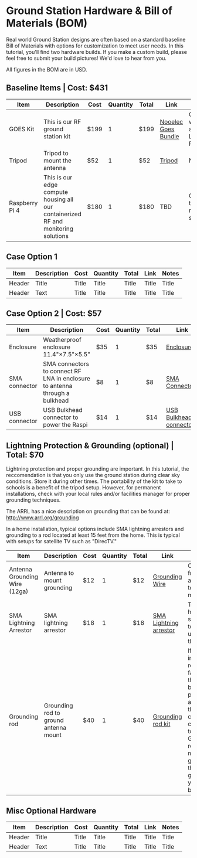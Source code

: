 # Ground Station Hardware & Bill of Materials (BOM) 

Real world Ground Station designs are often based on a standard baseline Bill of Materials with options for customization to meet user needs. In this tutorial, you'll find two hardware builds. If you make a custom build, please feel free to submit your build pictures! We'd love to hear from you.  

All figures in the BOM are in USD.

## Baseline Items | Cost: $431

| Item      | Description | Cost | Quantity | Total | Link | Notes |
| ----------- | ----------- | ----------- | ----------- | ----------- | ----------- | ----------- |
| GOES Kit      | This is our RF ground station kit       | $199       | 1       | $199       | [Nooelec Goes Bundle](https://www.amazon.com/dp/B07K25Y1JW)         |  Comes with antenna, LNA and RTL-SDR       |    
| Tripod   | Tripod to mount the antenna         | $52       | 1       | $52       | [Tripod](https://www.amazon.com/Tripod-Satellite-Mount-Antenna-Network/dp/B0B2213CV7)       | NA      |    
| Raspberry Pi 4   | This is our edge compute housing all our containerized RF and monitoring solutions        | $180       | 1       |   $180     | TBD       | Currently, there is a raspi shortage.       | 


## Case Option 1

| Item      | Description | Cost | Quantity | Total | Link | Notes |
| ----------- | ----------- | ----------- | ----------- | ----------- | ----------- | ----------- |
| Header      | Title       | Title       | Title       | Title       | Title       |  Title       |    
| Header   | Text        | Title       | Title       | Title       | Title       | Title       |    

## Case Option 2 | Cost: $57

| Item      | Description | Cost | Quantity | Total | Link | Notes |
| ----------- | ----------- | ----------- | ----------- | ----------- | ----------- | ----------- |
| Enclosure      | Weatherproof enclosure 11.4"×7.5"×5.5"       | $35       | 1       | $35      | [Enclosure](https://www.amazon.com/gp/product/B09SLJY6RV)        |  NA      |    
| SMA connector   | SMA connectors to connect RF LNA in enclosure to antenna through a bulkhead        | $8       | 1       | $8       | [SMA Connectors](https://www.amazon.com/dp/B00AA2HE34)     | NA       |       
| USB connector   | USB Bulkhead connector to power the Raspi        | $14       | 1       | $14       | [USB Bulkhead connector](https://www.amazon.com/dp/B07RPW5XGB)       | NA       |   


## Lightning Protection & Grounding (optional) | Total: $70

Lightning protection and proper grounding are important. In this tutorial, the reccomendation is that you only use the ground station during clear sky conditions. Store it during other times. The portability of the kit to take to schools is a benefit of the tripod setup. However, for permanent installations, check with your local rules and/or facilities manager for proper grounding techniques. 

The ARRL has a nice description on grounding that can be found at: <http://www.arrl.org/grounding>

In a home installation, typical options include SMA lightning arrestors and grounding to a rod located at least 15 feet from the home. This is typical with setups for satellite TV such as "DirecTV."

| Item      | Description | Cost | Quantity | Total | Link | Notes |
| ----------- | ----------- | ----------- | ----------- | ----------- | ----------- | ----------- |
| Antenna Grounding Wire (12ga)      | Antenna to mount grounding       | $12       | 1       | $12       | [Grounding Wire](https://www.amazon.com/Feet-7-5-Meter-Residential-Commerical/dp/B07JBQT8LY/)       |    Connect from the antenna to the mount     |    
| SMA Lightning Arrestor   | SMA lightning arrestor           |  $18    | 1       | $18       | [SMA Lightning arrestor](https://www.amazon.com/dp/B07K25Y1JW)       | These have a life span due to the gas used in them.        | 
| Grounding rod   | Grounding rod to ground antenna mount        | $40       | 1       | $40       | [Grounding rod kit](https://www.amazon.com/Electric-Satellite-Instruments-Generator-Grounding/dp/B09BLZ2M58/)       | If the install is a roof of a facility, there may be ground paths already that you can connect to. Grounding rods are meant to go into the ground of your backyard.       | 



## Misc Optional Hardware

| Item      | Description | Cost | Quantity | Total | Link | Notes |
| ----------- | ----------- | ----------- | ----------- | ----------- | ----------- | ----------- |
| Header      | Title       | Title       | Title       | Title       | Title       |  Title       |    
| Header   | Text        | Title       | Title       | Title       | Title       | Title       |     
